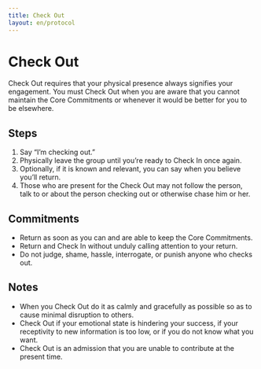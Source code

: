 ```yaml
---
title: Check Out
layout: en/protocol
---
```


# Check Out

Check Out requires that your physical presence always signifies your engagement. You must Check Out when you are aware that you cannot maintain the Core Commitments or whenever it would be better for you to be elsewhere.

## Steps

1. Say “I’m checking out.”
2. Physically leave the group until you’re ready to Check In once again.
3. Optionally, if it is known and relevant, you can say when you believe you’ll return.
4. Those who are present for the Check Out may not follow the person, talk to or about the person checking out or otherwise chase him or her.

## Commitments

* Return as soon as you can and are able to keep the Core Commitments.
* Return and Check In without unduly calling attention to your return.
* Do not judge, shame, hassle, interrogate, or punish anyone who checks out.

## Notes

* When you Check Out do it as calmly and gracefully as possible so as to cause minimal disruption to others.
* Check Out if your emotional state is hindering your success, if your receptivity to new information is too low, or if you do not know what you want.
* Check Out is an admission that you are unable to contribute at the present time.
